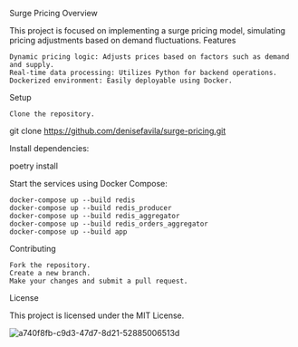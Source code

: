 Surge Pricing
Overview

This project is focused on implementing a surge pricing model, simulating pricing adjustments based on demand fluctuations.
Features

    Dynamic pricing logic: Adjusts prices based on factors such as demand and supply.
    Real-time data processing: Utilizes Python for backend operations.
    Dockerized environment: Easily deployable using Docker.

Setup

    Clone the repository.

git clone https://github.com/denisefavila/surge-pricing.git

Install dependencies:

poetry install

Start the services using Docker Compose:

    docker-compose up --build redis
    docker-compose up --build redis_producer
    docker-compose up --build redis_aggregator
    docker-compose up --build redis_orders_aggregator
    docker-compose up --build app

Contributing

    Fork the repository.
    Create a new branch.
    Make your changes and submit a pull request.

License

This project is licensed under the MIT License.


![a740f8fb-c9d3-47d7-8d21-52885006513d](https://github.com/user-attachments/assets/9ece0216-a39b-439a-93ed-aff41634fea0)
